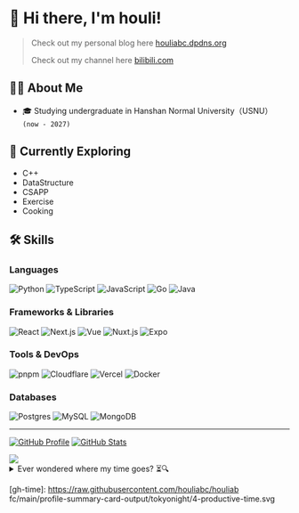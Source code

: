 # 👋 Hi there, I'm houli!

> Check out my personal blog here [houliabc.dpdns.org](https://houliabc.dpdns.org/)
>
> Check out my channel here [bilibili.com](https://space.bilibili.com/110090720)

## 👩‍💻 About Me

- 🎓 Studying undergraduate in Hanshan Normal University（USNU） `(now - 2027)`
<!-- - 🎓 **Double Bachelor's (Honors)** in Computer Science and Informatics @ UC Irvine `(2020 - 2024)` -->

## 🌱 Currently Exploring

- C++
- DataStructure
- CSAPP
- Exercise
- Cooking

## 🛠️ Skills

### Languages

![Python][python-badge] ![TypeScript][typescript-badge] ![JavaScript][javascript-badge] ![Go][go-badge] ![Java][java-badge]

### Frameworks & Libraries

![React][react-badge] ![Next.js][nextjs-badge] ![Vue][vue-badge] ![Nuxt.js][nuxt-badge] ![Expo][expo-badge]

### Tools & DevOps

![pnpm][pnpm-badge] ![Cloudflare][cloudflare-badge] ![Vercel][vercel-badge]
![Docker][docker-badge]

### Databases

![Postgres][psql-badge] ![MySQL][mysql-badge] ![MongoDB][mongo-badge]

<!-- ## 🧩 Personal Projects

- [SuzuBlog](https://github.com/houliabc/SuzuBlog) - A minimalist and fast Next.js blog template, one-click deploy, writing in Markdown.

  _Next.js · Markdown · YAML Config · SEO Optimization · llms.txt Support · Disqus/Twikoo Integration_

- [EnjuFolio](https://github.com/houliabc/Enju-Portfolio) - A MDX-based personal academic portfolio built with Next.js.

  _Next.js · MDX · Tailwind · SEO Optimization_

- [React](https://github.com/houliabc/React) - is not a reimplementation of React itself. It is a collection of reusable React hooks, utilities, and tools.

  _React · Vitest · V8 Coverage · VitePress · tsup · React Hooks · Utility Functions_

- [Daily arXiv Digest](https://github.com/houliabc/daily-arXiv-digest) - A Langchain and GitHub-action based arXiv daily crawler with LLM enhanced personalized summarization.

  _LangChain · GitHub Actions · Crawler · OpenAI API · Markdown Digest_

- [Gravatar Worker](https://github.com/houliabc/Gravatar-Worker) - Hono and WebAssembly mirror site, hosted on Cloudflare Worker Edge environment.

  _Hono · WebAssembly · Cloudflare Worker_ -->

---

[![GitHub Profile][gh-profile-card]][gh-profile-card-link]
[![GitHub Stats][gh-stats]][gh-profile-card-link]  
<!-- [![Top Languages][gh-languages]][gh-profile-card-link]  -->
<img src="https://github-readme-stats.vercel.app/api/top-langs?username=houliabc&locale=en&hide_title=false&layout=compact&card_width=470&langs_count=10&theme=dracula&hide_border=false"/>


<details>
  <summary>Ever wondered where my time goes? ⏳🔍</summary>


  [![GitHub Time][gh-time]][gh-profile-card-link] 

</details>

<!--

[gitHub-streak-img]: https://streak-stats.demolab.com?user=houliabc&theme=ambient-gradient&hide_border=true&card_width=200&card_height=150&hide_total_contributions=true&hide_longest_streak=true
[streak-stats-link]: https://git.io/streak-stats

[github-stats-link]: https://github.com/anuraghazra/github-readme-stats

[github-stats-img]: https://github-readme-stats.vercel.app/api?username=houliabc&show_icons=true&count_private=true&hide_title=true&hide_rank=true

[top-languages-img]: https://github-readme-stats.vercel.app/api/top-langs/?username=houliabc&layout=compact&hide=css,liquid,scss

-->

<!-- 卡片开始 -->
[gh-stats]: https://github-readme-stats.vercel.app/api?username=houliabc&show_icons=true&theme=tokyonight


[gh-profile-card]: https://github-profile-summary-cards.vercel.app/api/cards/profile-details?username=houliabc&theme=tokyonight
<!-- [gh-stats]: https://raw.githubusercontent.com/houliabc/houliabc/main/profile-summary-card-output/tokyonight/3-stats.svg -->

[gh-languages]: https://raw.githubusercontent.com/houliabc/houliabc/main/profile-summary-card-output/tokyonight/2-most-commit-language.svg

[gh-time]: https://raw.githubusercontent.com/houliabc/houliab fc/main/profile-summary-card-output/tokyonight/4-productive-time.svg

[gh-profile-card-link]: https://raw.githubusercontent.com/houliabc/houliabc/main/profile-summary-card-output/tokyonight/0-profile-details.svg


<!-- badge -->
[hono-badge]: https://img.shields.io/badge/Hono-E36002?logo=hono&logoColor=fff
[javascript-badge]: https://img.shields.io/badge/-JavaScript-F7DF1E?logo=javascript&logoColor=black
[nextjs-badge]: https://img.shields.io/badge/Next.js-black?logo=next.js&logoColor=white
[nuxt-badge]: https://img.shields.io/badge/Nuxt-002E3B?logo=nuxt&logoColor=#00DC82
[python-badge]: https://img.shields.io/badge/-Python-3776AB?logo=python&logoColor=ffffff
[react-badge]: https://img.shields.io/badge/-React-61DAFB?logo=react&logoColor=black
[typescript-badge]: https://img.shields.io/badge/-TypeScript-3178C6?logo=typescript&logoColor=white
[vue-badge]: https://img.shields.io/badge/Vue-4FC08D?logo=vuedotjs&logoColor=fff
[vercel-badge]: https://img.shields.io/badge/Vercel-%23000000.svg?logo=vercel&logoColor=white
[aws-badge]: https://img.shields.io/badge/AWS-%23FF9900.svg?logo=amazon-web-services&logoColor=white
[mysql-badge]: https://img.shields.io/badge/MySQL-4479A1?logo=mysql&logoColor=fff
[psql-badge]: https://img.shields.io/badge/Postgres-%23316192.svg?logo=postgresql&logoColor=white
[supabase-badge]: https://img.shields.io/badge/Supabase-3FCF8E?logo=supabase&logoColor=fff
[mongo-badge]: https://img.shields.io/badge/MongoDB-%234ea94b.svg?logo=mongodb&logoColor=white
[docker-badge]: https://img.shields.io/badge/Docker-2496ED?logo=docker&logoColor=fff
[go-badge]: https://img.shields.io/badge/Go-%2300ADD8.svg?&logo=go&logoColor=white
[java-badge]: https://img.shields.io/badge/Java-%23ED8B00.svg?logo=openjdk&logoColor=white
[bun-badge]: https://img.shields.io/badge/Bun-000?logo=bun&logoColor=fff
[pnpm-badge]: https://img.shields.io/badge/pnpm-F69220?logo=pnpm&logoColor=fff
[cloudflare-badge]: https://img.shields.io/badge/Cloudflare-F38020?logo=Cloudflare&logoColor=white
[expo-badge]: https://img.shields.io/badge/Expo-000020?logo=expo&logoColor=fff
[firebase-badge]: https://img.shields.io/badge/Firebase-039BE5?logo=Firebase&logoColor=white